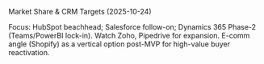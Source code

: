 Market Share & CRM Targets (2025-10-24)

Focus: HubSpot beachhead; Salesforce follow-on; Dynamics 365 Phase-2 (Teams/PowerBI lock-in). Watch Zoho, Pipedrive for expansion. E-comm angle (Shopify) as a vertical option post-MVP for high-value buyer reactivation.
